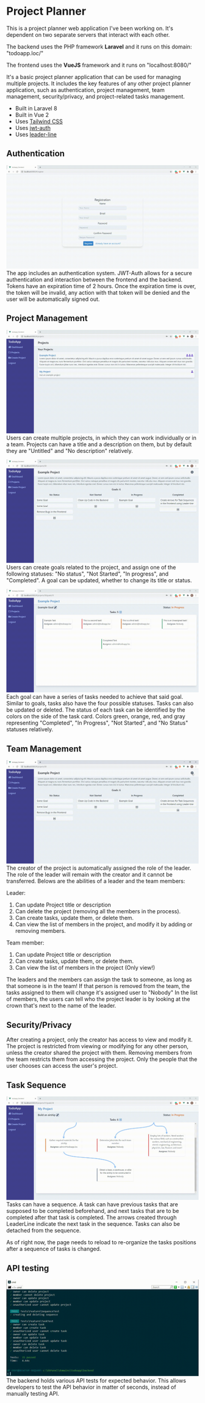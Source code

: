 # Project Planner
This is a project planner web application I've been working on. It's dependent on two separate servers that interact with each other.

The backend uses the PHP framework **Laravel** and it runs on this domain: "todoapp.loc/"

The frontend uses the **VueJS** framework and it runs on "localhost:8080/"

It's a basic project planner application that can be used for managing multiple projects. It includes the key features of any other project planner application, such as authentication, project management, team management, security/privacy, and project-related tasks management.

- Built in Laravel 8
- Built in Vue 2
- Uses [Tailwind CSS](https://tailwindcss.com/)
- Uses [jwt-auth](https://jwt-auth.readthedocs.io/en/develop/)
- Uses [leader-line](https://anseki.github.io/leader-line/)

## Authentication
![Authentication Showcase](./showcasing/authentication.gif)
The app includes an authentication system. JWT-Auth allows for a secure authentication and interaction between the frontend and the backend. Tokens have an expiration time of 2 hours. Once the expiration time is over, the token will be invalid, any action with that token will be denied and the user will be automatically signed out.

## Project Management
![Project Management Showcase](./showcasing/project_management.gif)
Users can create multiple projects, in which they can work individually or in a team. Projects can have a title and a description on them, but by default they are "Untitled" and "No description" relatively.

![Goal Creation Showcase](./showcasing/goal_creation.gif)
Users can create goals related to the project, and assign one of the following statuses: "No status", "Not Started", "In progress", and "Completed". A goal can be updated, whether to change its title or status.

![Task Management Showcase](./showcasing/task_management.gif)
Each goal can have a series of tasks needed to achieve that said goal. Similar to goals, tasks also have the four possible statuses. Tasks can also be updated or deleted. The status of each task can be identified by the colors on the side of the task card. Colors green, orange, red, and gray representing "Completed", "In Progress", "Not Started", and "No Status" statuses relatively.

## Team Management
![Team Management Showcase](./showcasing/team_management.gif)
The creator of the project is automatically assigned the role of the leader. The role of the leader will remain with the creator and it cannot be transferred. Belows are the abilities of a leader and the team members:

Leader:
1) Can update Project title or description
2) Can delete the project (removing all the members in the process).
3) Can create tasks, update them, or delete them.
4) Can view the list of members in the project, and modify it by adding or removing members.

Team member:
1) Can update Project title or description
2) Can create tasks, update them, or delete them.
3) Can view the list of members in the project (Only view!)

The leaders and the members can assign the task to someone, as long as that someone is in the team! If that person is removed from the team, the tasks assigned to them will change it's assigned user to "Nobody"
In the list of members, the users can tell who the project leader is by looking at the crown that's next to the name of the leader.

## Security/Privacy
After creating a project, only the creator has access to view and modify it. The project is restricted from viewing or modifying for any other person, unless the creator shared the project with them. Removing members from the team restricts them from accessing the project. Only the people that the user chooses can access the user's project.

## Task Sequence
![Task Sequence Showcase](./showcasing/task_sequencing.gif)
Tasks can have a sequence. A task can have previous tasks that are supposed to be completed beforehand, and next tasks that are to be completed after that task is completed. The arrows created through LeaderLine indicate the next task in the sequence. Tasks can also be detached from the sequence.

As of right now, the page needs to reload to re-organize the tasks positions after a sequence of tasks is changed.

## API testing
![API Tests Showcase](./showcasing/api_testing.gif)
The backend holds various API tests for expected behavior. This allows developers to test the API behavior in matter of seconds, instead of manually testing API.
